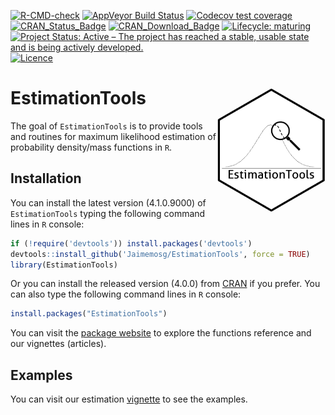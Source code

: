 
<!-- README.md is generated from README.Rmd. Please edit that file -->
<!-- badges: start -->

[![R-CMD-check](https://github.com/Jaimemosg/EstimationTools/workflows/R-CMD-check/badge.svg)](https://github.com/Jaimemosg/EstimationTools/actions)
[![AppVeyor Build
Status](https://ci.appveyor.com/api/projects/status/github/Jaimemosg/EstimationTools?branch=master&svg=true)](https://ci.appveyor.com/project/Jaimemosg/EstimationTools)<!-- [![Codecov test coverage](https://codecov.io/gh/Jaimemosg/EstimationTools/branch/master/graph/badge.svg)](https://codecov.io/gh/Jaimemosg/EstimationTools?branch=master) -->
[![Codecov test
coverage](https://codecov.io/gh/Jaimemosg/EstimationTools/branch/master/graph/badge.svg)](https://app.codecov.io/gh/Jaimemosg/EstimationTools?branch=master)
[![CRAN_Status_Badge](http://www.r-pkg.org/badges/version-ago/EstimationTools)](https://cran.r-project.org/package=EstimationTools)
[![CRAN_Download_Badge](http://cranlogs.r-pkg.org/badges/EstimationTools)](https://cran.r-project.org/package=EstimationTools)
[![Lifecycle:
maturing](https://img.shields.io/badge/lifecycle-maturing-blue.svg)](https://lifecycle.r-lib.org/articles/stages.html#maturing)
[![Project Status: Active – The project has reached a stable, usable
state and is being actively
developed.](https://www.repostatus.org/badges/latest/active.svg)](https://www.repostatus.org/#active)
[![Licence](https://img.shields.io/badge/licence-GPL--3-blue.svg)](https://www.gnu.org/licenses/gpl-3.0.en.html)

<!-- [![Travis build status](https://travis-ci.org/Jaimemosg/EstimationTools.svg?branch=master)](https://travis-ci.org/Jaimemosg/EstimationTools) -->
<!-- [![Dependencies](https://tinyverse.netlify.com/badge/EstimationTools)](https://cran.r-project.org/package=EstimationTools) -->
<!-- badges: end -->

# EstimationTools <img src="man/figures/ETLogo.png" align="right" height="200" style="float:right; height:200px;"/>

<!-- <img src="man/figures/ETLogo.png" align="right" height="200"/> -->

The goal of `EstimationTools` is to provide tools and routines for
maximum likelihood estimation of probability density/mass functions in
`R`.

<!-- _Edit (17/03/2021)_ -- We have performed a TTT plot implementation. You can find out in our [changelog](https://jaimemosg.github.io/EstimationTools/news/index.html). -->
<!-- _Edit (27/07/2020)_ -- We have implemented new tools and we have performed some deep modifications in our `summary` method for `maxlogL` objects. You can find out in our [changelog](https://jaimemosg.github.io/EstimationTools/news/index.html). -->

## Installation

You can install the latest version (4.1.0.9000) of `EstimationTools`
typing the following command lines in `R` console:

``` r
if (!require('devtools')) install.packages('devtools')
devtools::install_github('Jaimemosg/EstimationTools', force = TRUE)
library(EstimationTools)
```

<!-- 4.0.2 -->

Or you can install the released version (4.0.0) from
[CRAN](https://cran.r-project.org/package=EstimationTools) if you
prefer. You can also type the following command lines in `R` console:

``` r
install.packages("EstimationTools")
```

You can visit the [package
website](https://Jaimemosg.github.io/EstimationTools/) to explore the
functions reference and our vignettes (articles).

## Examples

You can visit our estimation
[vignette](https://jaimemosg.github.io/EstimationTools/articles/Examples.html)
to see the examples.
